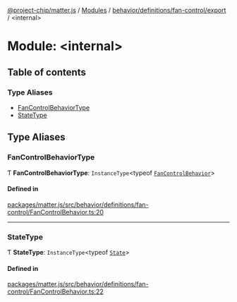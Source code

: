 [@project-chip/matter.js](../README.md) / [Modules](../modules.md) / [behavior/definitions/fan-control/export](behavior_definitions_fan_control_export.md) / \<internal\>

# Module: \<internal\>

## Table of contents

### Type Aliases

- [FanControlBehaviorType](behavior_definitions_fan_control_export._internal_.md#fancontrolbehaviortype)
- [StateType](behavior_definitions_fan_control_export._internal_.md#statetype)

## Type Aliases

### FanControlBehaviorType

Ƭ **FanControlBehaviorType**: `InstanceType`\<typeof [`FanControlBehavior`](behavior_definitions_fan_control_export.md#fancontrolbehavior)\>

#### Defined in

[packages/matter.js/src/behavior/definitions/fan-control/FanControlBehavior.ts:20](https://github.com/project-chip/matter.js/blob/3adaded6/packages/matter.js/src/behavior/definitions/fan-control/FanControlBehavior.ts#L20)

___

### StateType

Ƭ **StateType**: `InstanceType`\<typeof [`State`](../classes/behavior_definitions_fan_control_export.FanControlServer.md#state-1)\>

#### Defined in

[packages/matter.js/src/behavior/definitions/fan-control/FanControlBehavior.ts:22](https://github.com/project-chip/matter.js/blob/3adaded6/packages/matter.js/src/behavior/definitions/fan-control/FanControlBehavior.ts#L22)

